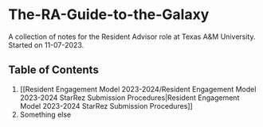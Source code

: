 # The-RA-Guide-to-the-Galaxy
A collection of notes for the Resident Advisor role at Texas A&amp;M University.
Started on 11-07-2023.

## Table of Contents
1. [[Resident Engagement Model 2023-2024/Resident Engagement Model 2023-2024 StarRez Submission Procedures|Resident Engagement Model 2023-2024 StarRez Submission Procedures]]
2. Something else


